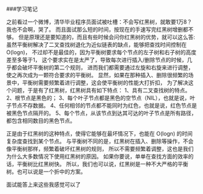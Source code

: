 ###学习笔记

之前看过一个微博，清华毕业程序员面试被吐槽：不会写红黑树，就敢要1万8？
我也不会啊，哭了。
而且面试那么短的时间，按现在的手速写完红黑树增删都不够。
但是原理还是要知道的，而且有些时候会问你红黑树的优势，就可以这么答:
虽然平衡树解决了二叉查找树退化为近似链表的缺点，能够把查找时间控制在 O(logn)，
不过却不是最佳的，因为平衡树要求每个节点的左子树和右子树的高度差至多等于1，
这个要求实在是太严了，导致每次进行插入/删除节点的时候，几乎都会破坏平衡树的第二个规则，
进而我们都需要通过左旋和右旋来进行调整，使之再次成为一颗符合要求的平衡树。
显然，如果在那种插入、删除很频繁的场景中，平衡树需要频繁着进行调整，这会使平衡树的性能大打折扣，
为了解决这个问题，于是有了红黑树，红黑树具有如下特点：
1、具有二叉查找树的特点。
2、根节点是黑色的；
3、每个叶子节点都是黑色的空节点（NIL），也就是说，叶子节点不存数据。
4、任何相邻的节点都不能同时为红色，也就是说，红色节点是被黑色节点隔开的。
5、每个节点，从该节点到达其可达的叶子节点是所有路径，都包含相同数目的黑色节点。


正是由于红黑树的这种特点，使得它能够在最坏情况下，也能在 O(logn) 的时间复杂度查找到某个节点。
与平衡树不同的是，红黑树在插入、删除等操作，不会像平衡树那样，频繁着破坏红黑树的规则，
所以不需要频繁着调整，这也是我们为什么大多数情况下使用红黑树的原因。
如果你要说，单单在查找方面的效率的话，平衡树比红黑树快。
所以，我们也可以说，红黑树是一种不大严格的平衡树。也可以说是一个折中的方案。

面试能答上来这些我感觉可以了
